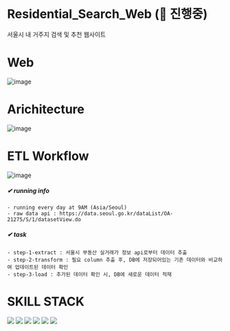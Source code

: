 
# Residential_Search_Web (🚧 진행중)
서울시 내 거주지 검색 및 추천 웹사이트

# Web
![image](https://github.com/soobeen-byul/Residential_Search_Web/assets/95599133/7848e85b-2b29-4166-9ac3-ca1c769e94d1)


# Arichitecture
![image](https://github.com/soobeen-byul/Residential_Search_Web/assets/95599133/0294d558-07de-42fa-a890-15445c3f8b19)



# ETL Workflow
![image](https://github.com/soobeen-byul/Residential_Search_Web/assets/95599133/0b7d9f6d-1ebe-428f-8ee1-c2203794985c)


##### ✔ running info
```
- running every day at 9AM (Asia/Seoul)
- raw data api : https://data.seoul.go.kr/dataList/OA-21275/S/1/datasetView.do
```
##### ✔ task
```
- step-1-extract : 서울시 부동산 실거래가 정보 api로부터 데이터 추출
- step-2-transform : 필요 column 추출 후, DB에 저장되어있는 기존 데이터와 비교하여 업데이트된 데이터 확인
- step-3-load : 추가된 데이터 확인 시, DB에 새로운 데이터 적재
```

# SKILL STACK
<img src="https://img.shields.io/badge/Python-3776AB?style=flat-square&logo=Python&logoColor=white"> <img src="https://img.shields.io/badge/MySQL-4479A1?flat-square&logo=MySQL&logoColor=white"> <img src="https://img.shields.io/badge/Vue.js-4FC08D?style=flat-squaree&logo=Vue.js&logoColor=white"> <img src="https://img.shields.io/badge/Spring%20Boot-6DB33F?style=flat-squaree&logo=Spring%20Boot&logoColor=white"> <img src="https://img.shields.io/badge/Apache%20Airflow-017CEE?style=flat-square&logo=Apache%20Airflow&logoColor=white"> <img src="https://img.shields.io/badge/Docker-2496ED?style=flat-square&logo=Docker&logoColor=white"> 


